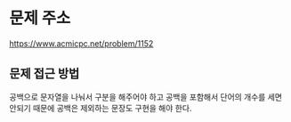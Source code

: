 # 문제 주소 
https://www.acmicpc.net/problem/1152

## 문제 접근 방법 
공백으로 문자열을 나눠서 구분을 해주어야 하고 공백을 포함해서 단어의 개수를 세면 안되기 때문에 공백은 제외하는 문장도 구현을 해야 한다.